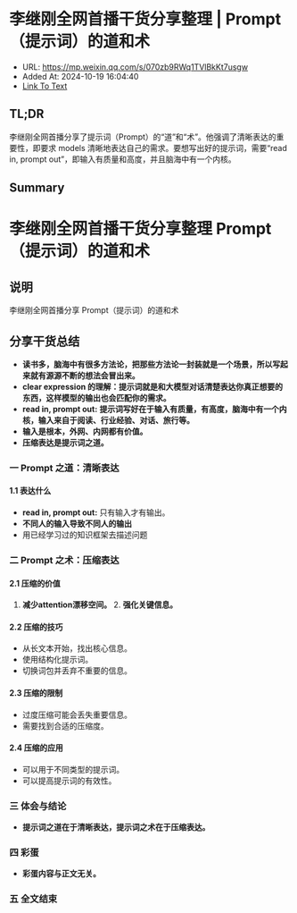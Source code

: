 # 李继刚全网首播干货分享整理 | Prompt（提示词）的道和术
- URL: https://mp.weixin.qq.com/s/070zb9RWq1TVlBkKt7usgw
- Added At: 2024-10-19 16:04:40
- [Link To Text](2024-10-19-李继刚全网首播干货分享整理-prompt（提示词）的道和术_raw.md)

## TL;DR
李继刚全网首播分享了提示词（Prompt）的“道”和“术”。他强调了清晰表达的重要性，即要求 models 清晰地表达自己的需求。要想写出好的提示词，需要“read in, prompt out”，即输入有质量和高度，并且脑海中有一个内核。

## Summary
# 李继刚全网首播干货分享整理 Prompt（提示词）的道和术

## 说明
李继刚全网首播分享 Prompt（提示词）的道和术

## 分享干货总结

*   **读书多，脑海中有很多方法论，把那些方法论一封装就是一个场景，所以写起来就有源源不断的想法会冒出来。**
*   **clear expression 的理解：提示词就是和大模型对话清楚表达你真正想要的东西，这样模型的输出也会匹配你的需求。**
*   **read in, prompt out:** **提示词写好在于输入有质量，有高度，脑海中有一个内核，输入来自于阅读、行业经验、对话、旅行等。**
*   **输入是根本，外网、内网都有价值。**
*   **压缩表达是提示词之道。**

### 一 Prompt 之道：清晰表达

#### 1.1 表达什么

*   **read in, prompt out:** 只有输入才有输出。
*   **不同人的输入导致不同人的输出**
*   用已经学习过的知识框架去描述问题

### 二 Prompt 之术：压缩表达

#### 2.1 压缩的价值
 1.  **减少attention漂移空间。**
    2.  **强化关键信息。**

#### 2.2 压缩的技巧

*   从长文本开始，找出核心信息。
*   使用结构化提示词。
*   切换词包并丢弃不重要的信息。

#### 2.3 压缩的限制

*   过度压缩可能会丢失重要信息。
*   需要找到合适的压缩度。

#### 2.4 压缩的应用

*   可以用于不同类型的提示词。
*   可以提高提示词的有效性。

### 三 体会与结论

*   **提示词之道在于清晰表达，提示词之术在于压缩表达。**

### 四 彩蛋

*   **彩蛋内容与正文无关。**

### 五 全文结束
